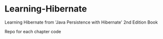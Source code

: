 # Learning-Hibernate

Learning Hibernate from 'Java Persistence with Hibernate' 2nd Edition Book

Repo for each chapter code

